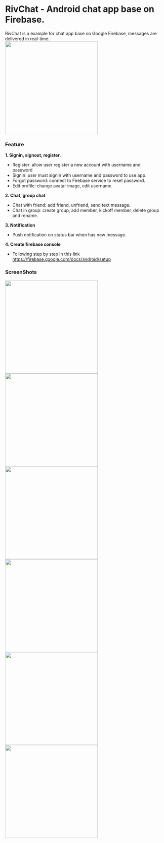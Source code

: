 # RivChat - Android chat app base on Firebase.  
RivChat is a example for chat app base on Google Firebase, messages are delivered in real-time.  
<img src='https://github.com/nguyenvulebinh/rivchat/blob/master/Screenshot_2017-01-06-09-22-10.png' width='300'/> 
### Feature  
**1. Signin, signout, register.**  
* Register: allow user register a new account with username and password
* Signin: user must signin with username and password to use app.
* Forgot password: connect to Firebase service to reset password.
* Edit profile: change avatar image, edit username.

**2. Chat, group chat**  
* Chat with friend: add friend, unfriend, send text message.
* Chat in group: create group, add member, kickoff member, delete group and rename.  

**3. Notification**  
* Push notification on status bar when has new message.  

**4. Create firebase console**  
* Following step by step in this link https://firebase.google.com/docs/android/setup
### ScreenShots
<img src='https://github.com/nguyenvulebinh/rivchat/blob/master/Screenshot_2017-01-06-09-13-10.png' width='300'/> 
<img src='https://github.com/nguyenvulebinh/rivchat/blob/master/Screenshot_2017-01-06-09-15-33.png' width='300'/> 
<img src='https://github.com/nguyenvulebinh/rivchat/blob/master/Screenshot_2017-01-06-09-22-10.png' width='300'/> 
<img src='https://github.com/nguyenvulebinh/rivchat/blob/master/Screenshot_2017-01-06-09-15-45.png' width='300'/> 
<img src='https://github.com/nguyenvulebinh/rivchat/blob/master/Screenshot_2017-01-06-09-21-54.png' width='300'/> 
<img src='https://github.com/nguyenvulebinh/rivchat/blob/master/Screenshot_2017-01-06-09-30-44.png' width='300'/> 
